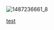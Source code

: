 ![1487236661_8](https://github.com/user-attachments/assets/f4c6da43-7f86-4bee-ab45-909f94d16d46)

[test](https://www.patreon.com/c/shadowhokage/about)
